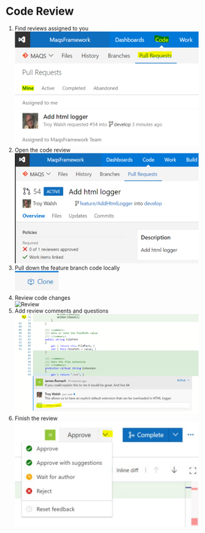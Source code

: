 # Code Review
1. Find reviews assigned to you  
![Find review](ReadMeScreenshots/FindCodeReviewAssignedToMe.PNG)   
2. Open the code review  
![Open review](ReadMeScreenshots/OpenTheCodeReview.PNG)   
3. Pull down the feature branch code locally  
![Get review code](ReadMeScreenshots/GetCodeReviewCode.PNG)   
4. Review code changes  
![Review](ReadMeScreenshots/ReviewCodeChanges.PNG)   
5. Add review comments and questions  
![Review feedback](ReadMeScreenshots/AddReviewCommentsAndDisucssion.PNG)  
5. Finish the review  
![Finish review](ReadMeScreenshots/FinishReview.PNG)  